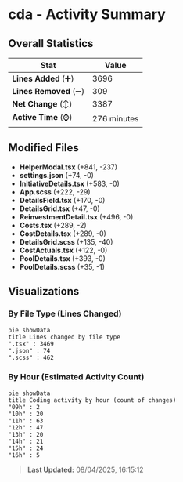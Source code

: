 # cda - Activity Summary 

## Overall Statistics

| Stat                   | Value                                                             |
| ---------------------- | ----------------------------------------------------------------- |
| **Lines Added** (➕)   | 3696                                          |
| **Lines Removed** (➖) | 309                                        |
| **Net Change** (↕)    | 3387                |
| **Active Time** (⌚)   | 276 minutes |


## Modified Files
- **HelperModal.tsx** (+841, -237)
- **settings.json** (+74, -0)
- **InitiativeDetails.tsx** (+583, -0)
- **App.scss** (+222, -29)
- **DetailsField.tsx** (+170, -0)
- **DetailsGrid.tsx** (+47, -0)
- **ReinvestmentDetail.tsx** (+496, -0)
- **Costs.tsx** (+289, -2)
- **CostDetails.tsx** (+289, -0)
- **DetailsGrid.scss** (+135, -40)
- **CostActuals.tsx** (+122, -0)
- **PoolDetails.tsx** (+393, -0)
- **PoolDetails.scss** (+35, -1)

## Visualizations

### By File Type (Lines Changed)

```mermaid
pie showData
title Lines changed by file type
".tsx" : 3469
".json" : 74
".scss" : 462
```

### By Hour (Estimated Activity Count)

```mermaid
pie showData
title Coding activity by hour (count of changes)
"09h" : 2
"10h" : 20
"11h" : 63
"12h" : 47
"13h" : 20
"14h" : 21
"15h" : 24
"16h" : 5
```


> **Last Updated:** 08/04/2025, 16:15:12